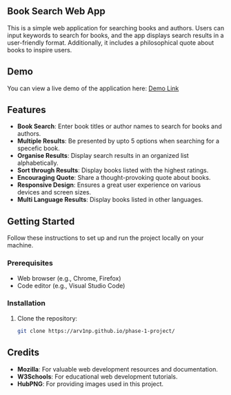 ## Book Search Web App

This is a simple web application for searching books and authors. Users can input keywords to search for books, and the app displays search results in a user-friendly format. Additionally, it includes a philosophical quote about books to inspire users.

## Demo

You can view a live demo of the application here: [Demo Link](https://arv1np.github.io/phase-1-project/)

## Features

- **Book Search**: Enter book titles or author names to search for books and authors.
- **Multiple Results**: Be presented by upto 5 options when searching for a specefic book.
- **Organise Results**: Display search results in an organized list alphabetically.
- **Sort through Results**: Display books listed with the highest ratings.
- **Encouraging Quote**: Share a thought-provoking quote about books.
- **Responsive Design**: Ensures a great user experience on various devices and screen sizes.
- **Multi Language Results**: Display books listed in other languages.

## Getting Started

Follow these instructions to set up and run the project locally on your machine.

### Prerequisites

- Web browser (e.g., Chrome, Firefox)
- Code editor (e.g., Visual Studio Code)

### Installation

1. Clone the repository:

   ```bash
   git clone https://arv1np.github.io/phase-1-project/

## Credits

- **Mozilla**: For valuable web development resources and documentation.
- **W3Schools**: For educational web development tutorials.
- **HubPNG**: For providing images used in this project.